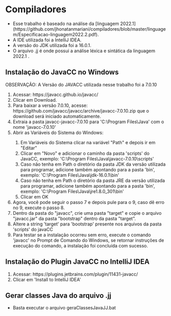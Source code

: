 # Compiladores

<ul>
    <li> Esse trabalho é baseado na análise da [linguagem 2022.1](https://github.com/jhonatanmariani/compiladores/blob/master/linguagem/Especificacao-linguagem2022.2.pdf). </li>
    <li> A IDE utilizada foi a IntelliJ IDEA. </li>
    <li> A versão do JDK utilizada foi a 16.0.1. </li>
    <li> O arquivo .jj é onde possui a análise léxica e sintática da linguagem 2022.1 . </li>
</ul>

## Instalação do JavaCC no Windows

OBSERVAÇÃO: A Versão do JAVACC utilizada nesse trabalho foi a 7.0.10

<ol>
    <li> Acessar: https://javacc.github.io/javacc/ </li>
    <li> Clicar em Download. </li>
    <li> Para baixar a versão 7.0.10, acesse: https://github.com/javacc/javacc/archive/javacc-7.0.10.zip que o download será iniciado automaticamente. </li>
    <li> Extraia a pasta javacc-javacc-7.0.10 para 'C:\Program Files\Java' com o nome 'javacc-7.0.10'</li>
    <li> Abrir as Variáveis do Sistema do Windows:</li>
        <ol>
            <li> Em Variáveis do Sistema clicar na variável "Path" e depois ir em "Editar"  </li> 
            <li> Clicar em "Novo" e adicionar o caminho da pasta 'scripts' do JavaCC, exemplo: 'C:\Program Files\Java\javacc-7.0.10\scripts'
            <li> Caso não tenha em Path o diretório da pasta JDK da versão utilizada para programar, adicione também apontando para a pasta 'bin', exemplo: 'C:\Program Files\Java\jdk-16.0.1\bin' </li>
            <li> Caso não tenha em Path o diretório da pasta JRE da versão utilizada para programar, adicione também apontando para a pasta 'bin', exemplo: 'C:\Program Files\Java\jre1.8.0_301\bin'  </li>
            <li> Clicar em OK </li>
        </ol>
    <li> Agora, você pode seguir o passo 7 e depois pule para o 9, caso dê erro no 9, execute o passo 8.
    <li> Dentro da pasta do "javacc", crie uma pasta "target" e copie o arquivo "javacc.jar" da pasta "bootstrap" dentro da pasta "target".
    <li> Altere a string 'target' para 'bootstrap' presente nos arquivos da pasta 'scripts' do javaCC </li>
    <li> Para testar se a instalação ocorreu sem erro, execute o comando 'javacc' no Prompt de Comando do Windows, se retornar instruções de execução do comando, a instalação foi concluída com sucesso. </li>
</ol>

## Instalação do Plugin JavaCC no IntelliJ IDEA

<ol>
    <li> Acessar: https://plugins.jetbrains.com/plugin/11431-javacc/ </li>
    <li> Clicar em 'Install to IntelliJ IDEA' </li>
</ol>

## Gerar classes Java do arquivo .jj

- Basta executar o arquivo geraClassesJavaJJ.bat